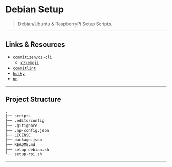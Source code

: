 # Debian Setup

> Debian/Ubuntu & RaspberryPi Setup Scripts.

---

## Links & Resources

* [`commitizen/cz-cli`](https://github.com/commitizen/cz-cli)
  * [`cz-emoji`](https://github.com/ngryman/cz-emoji)
* [`commitlint`](https://github.com/conventional-changelog/commitlint)
* [`husky`](https://github.com/typicode/husky)
* [`np`](https://github.com/sindresorhus/np)

---

## Project Structure

```md
.
├── scripts
├── .editorconfig
├── .gitignore
├── .np-config.json
├── LICENSE
├── package.json
├── README.md
├── setup-debian.sh
└── setup-rpi.sh
```

---
